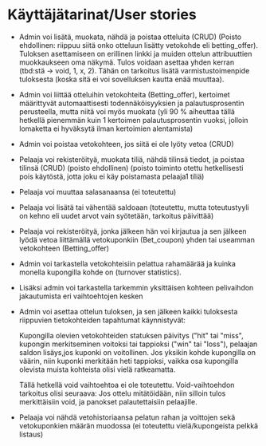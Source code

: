 # Käyttäjätarinat/User stories

* Admin voi lisätä, muokata, nähdä ja poistaa otteluita (CRUD) (Poisto ehdollinen: riippuu siitä onko otteluun lisätty vetokohde eli betting_offer). Tuloksen asettamiseen on erillinen linkki ja muiden ottelun attribuuttien muokkaukseen oma näkymä. Tulos voidaan asettaa yhden kerran (tbd:stä -> void, 1, x, 2). Tähän on tarkoitus lisätä varmistustoimenpide tuloksesta (koska sitä ei voi sovelluksen kautta enää muuttaa).

* Admin voi liittää otteluihin vetokohteita (Betting_offer), kertoimet määrittyvät automaattisesti todennäköisyyksien ja palautusprosentin perusteella, mutta niitä voi myös muokata (yli 90 % aiheuttaa tällä hetkellä pienemmän kuin 1 kertoimen palautusprosentin vuoksi, jolloin lomaketta ei hyväksytä ilman kertoimien alentamista)

* Admin voi poistaa vetokohteen, jos siitä ei ole lyöty vetoa (CRUD)

* Pelaaja voi rekisteröityä, muokata tiliä, nähdä tilinsä tiedot, ja poistaa tilinsä (CRUD) (poisto ehdollinen)
(poisto toiminto otettu hetkellisesti pois käytöstä, jotta joku ei käy poistamasta pelaaja1 tiliä)

* Pelaaja voi muuttaa salasanaansa (ei toteutettu)

* Pelaaja voi lisätä tai vähentää saldoaan (toteutettu, mutta toteutustyyli on kehno eli uudet arvot vain syötetään, tarkoitus päivittää)

* Pelaaja voi rekisteröityä, jonka jälkeen hän voi kirjautua ja sen jälkeen lyödä vetoa liittämällä vetokuponkiin (Bet_coupon) yhden tai useamman vetokohteen (Betting_offer)

* Admin voi tarkastella vetokohteisiin pelattua rahamäärää ja kuinka monella kupongilla kohde on (turnover statistics).

* Lisäksi admin voi tarkastella tarkemmin yksittäisen kohteen pelivaihdon jakautumista eri vaihtoehtojen kesken

* Admin voi asettaa ottelun tuloksen, ja sen jälkeen kaikki tuloksesta riippuvien tietokohteiden tapahtumat käynnistyvät:
  
  Kupongilla olevien vetokohteiden statuksen päivitys ("hit" tai "miss", kupongin merkitseminen voitoksi tai tappioksi ("win" tai   "loss"), pelaajan saldon lisäys,jos kuponki on voitollinen. Jos yksikin kohde kupongilla on väärin, niin kuponki merkitään heti tappioksi, vaikka osa kupongilla olevista muista kohteista olisi vielä ratkeamatta.  
    
    Tällä hetkellä void vaihtoehtoa ei ole toteutettu. Void-vaihtoehdon tarkoitus olisi seuraava: Jos ottelu mitätöidään, niin silloin tulos merkittäisiin void, ja panokset palautettaisiin pelaajille. 

* Pelaaja voi nähdä vetohistoriaansa pelatun rahan ja voittojen sekä vetokuponkien määrän muodossa (ei toteutettu vielä/kupongeista pelkkä listaus)
